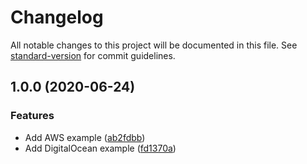 # Changelog

All notable changes to this project will be documented in this file. See [standard-version](https://github.com/conventional-changelog/standard-version) for commit guidelines.

## 1.0.0 (2020-06-24)


### Features

* Add AWS example ([ab2fdbb](https://github.com/christippett/terraform-cloudinit-container-server/commit/ab2fdbb7f02e946f8b84b0d55612194ffef19040))
* Add DigitalOcean example ([fd1370a](https://github.com/christippett/terraform-cloudinit-container-server/commit/fd1370a5f52a8a8b264a2b4912da47817ba139ea))
